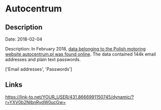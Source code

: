 # Autocentrum

## Description

Date: 2018-02-04

Description:
In February 2018, <a href="https://niebezpiecznik.pl/post/wyciek-hasel-144-000-uzytkownikow-autocentrum-pl/" target="_blank" rel="noopener">data belonging to the Polish motoring website autocentrum.pl was found online</a>. The data contained 144k email addresses and plain text passwords.


['Email addresses', 'Passwords']

## Links

https://link-to.net/YOUR_USER/431.8666991150745/dynamic/?r=YXV0b2NlbnRydW0ucGw=